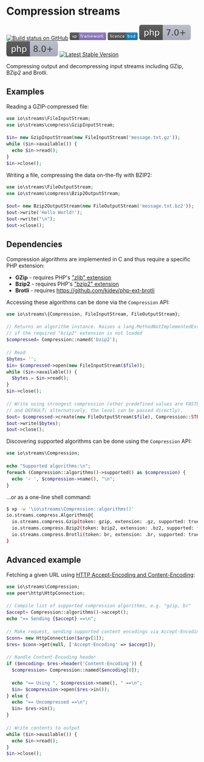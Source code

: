 Compression streams
===================

[![Build status on GitHub](https://github.com/xp-forge/compression/workflows/Tests/badge.svg)](https://github.com/xp-forge/compression/actions)
[![XP Framework Module](https://raw.githubusercontent.com/xp-framework/web/master/static/xp-framework-badge.png)](https://github.com/xp-framework/core)
[![BSD Licence](https://raw.githubusercontent.com/xp-framework/web/master/static/licence-bsd.png)](https://github.com/xp-framework/core/blob/master/LICENCE.md)
[![Requires PHP 7.0+](https://raw.githubusercontent.com/xp-framework/web/master/static/php-7_0plus.svg)](http://php.net/)
[![Supports PHP 8.0+](https://raw.githubusercontent.com/xp-framework/web/master/static/php-8_0plus.svg)](http://php.net/)
[![Latest Stable Version](https://poser.pugx.org/xp-forge/compression/version.png)](https://packagist.org/packages/xp-forge/compression)

Compressing output and decompressing input streams including GZip, BZip2 and Brotli.

Examples
--------
Reading a GZIP-compressed file:

```php
use io\streams\FileInputStream;
use io\streams\compress\GzipInputStream;

$in= new GzipInputStream(new FileInputStream('message.txt.gz'));
while ($in->available()) {
  echo $in->read();
}
$in->close();
```

Writing a file, compressing the data on-the-fly with BZIP2:

```php
use io\streams\FileOutputStream;
use io\streams\compress\Bzip2OutputStream;

$out= new Bzip2OutputStream(new FileOutputStream('message.txt.bz2'));
$out->write('Hello World!');
$out->write("\n");
$out->close();
```

Dependencies
------------
Compression algorithms are implemented in C and thus require a specific PHP extension:

* **GZip** - requires PHP's ["zlib" extension](https://www.php.net/zlib)
* **Bzip2** - requires PHP's ["bzip2" extension](https://www.php.net/bzip2)
* **Brotli** - requires https://github.com/kjdev/php-ext-brotli

Accessing these algorithms can be done via the `Compression` API:

```php
use io\streams\{Compression, FileInputStream, FileOutputStream};

// Returns an algorithm instance. Raises a lang.MethodNotImplementedException
// if the required "bzip2" extension is not loaded
$compressed= Compression::named('bzip2');

// Read
$bytes= '';
$in= $compressed->open(new FileInputStream($file));
while ($in->available()) {
  $bytes.= $in->read();
}
$in->close();

// Write using strongest compression (other predefined values are FASTEST
// and DEFAULT; alternatively, the level can be passed directly).
$out= $compressed->create(new FileOutputStream($file), Compression::STRONGEST);
$out->write($bytes);
$out->close();
```

Discovering supported algorithms can be done using the `Compression` API:

```php
use io\streams\Compression;

echo "Supported algorithms:\n";
foreach (Compression::algorithms()->supported() as $compression) {
  echo '✓ ', $compression->name(), "\n";
}
```

...or as a one-line shell command:

```bash
$ xp -w '\io\streams\Compression::algorithms()'
io.streams.compress.Algorithms@{
  io.streams.compress.Gzip(token: gzip, extension: .gz, supported: true, levels: 1..9)
  io.streams.compress.Bzip2(token: bzip2, extension: .bz2, supported: false, levels: 1..9)
  io.streams.compress.Brotli(token: br, extension: .br, supported: true, levels: 1..11)
}
```

Advanced example
----------------
Fetching a given URL using [HTTP Accept-Encoding and Content-Encoding](https://developer.mozilla.org/en-US/docs/Web/HTTP/Headers/Content-Encoding):

```php
use io\streams\Compression;
use peer\http\HttpConnection;

// Compile list of supported compression algorithms, e.g. "gzip, br"
$accept= Compression::algorithms()->accept();
echo "== Sending {$accept} ==\n";

// Make request, sending supported content encodings via Accept-Encoding
$conn= new HttpConnection($argv[1]);
$res= $conn->get(null, ['Accept-Encoding' => $accept]);

// Handle Content-Encoding header
if ($encoding= $res->header('Content-Encoding')) {
  $compression= Compression::named($encoding[0]);

  echo "== Using ", $compression->name(), " ==\n";
  $in= $compression->open($res->in());
} else {
  echo "== Uncompressed ==\n";
  $in= $res->in();
}

// Write contents to output
while ($in->available()) {
  echo $in->read();
}
$in->close();
```